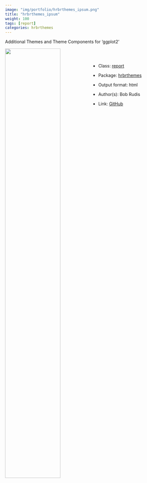 ```yaml
---
image: "img/portfolio/hrbrthemes_ipsum.png"
title: "hrbrthemes_ipsum"
weight: 100
tags: [report]
categories: hrbrthemes
---
```


Additional Themes and Theme Components for ‘ggplot2’

<!--more-->

<p><a href="../../img/portfolio/hrbrthemes_ipsum.png"><img class = "jf-image-shadow" src="../../img/portfolio/hrbrthemes_ipsum.png" width="60%"  align="left"></a></p>

<br><br>

- Class: [report](../../tags/report)
- Package: [hrbrthemes](hrbrthemes)
- Output format: html

- Author(s): Bob Rudis
- Link: [GitHub](https://github.com/hrbrmstr/hrbrthemes)


